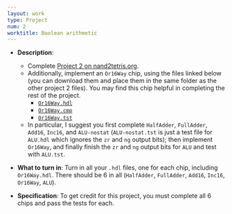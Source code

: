 ```yaml
---
layout: work
type: Project
num: 2
worktitle: Boolean arithmetic
---
```


* **Description**:
    - Complete [Project 2 on
      nand2tetris.org](https://www.nand2tetris.org/project02).
    - Additionally, implement an `Or16Way` chip, using the files
      linked below (you can download them and place them in the same
      folder as the other project 2 files).  You may find this chip
      helpful in completing the rest of the project.
        - [`Or16Way.hdl`](../static/Or16Way.hdl)
        - [`Or16Way.cmp`](../static/Or16Way.cmp)
        - [`Or16Way.tst`](../static/Or16Way.tst)
    - In particular, I suggest you first complete `HalfAdder`,
      `FullAdder`, `Add16`, `Inc16`, and `ALU-nostat`
      (`ALU-nostat.tst` is just a test file for `ALU.hdl` which
      ignores the `zr` and `ng` output bits); then implement
      `Or16Way`, and finally finish the `zr` and `ng` output bits for
      `ALU` and test with `ALU.tst`.

* **What to turn in**: Turn in all your `.hdl` files, one for each
  chip, including `Or16Way.hdl`.  There should be 6 in all
  (`HalfAdder`, `FullAdder`, `Add16`, `Inc16`, `Or16Way`, `ALU`).

* **Specification**: To get credit for this project, you must complete
  all 6 chips and pass the tests for each.
